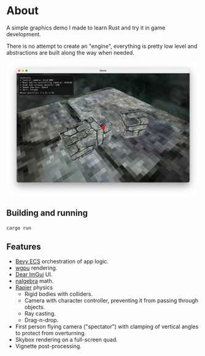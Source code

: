 # About

A simple graphics demo I made to learn Rust and try it in game development.

There is no attempt to create an "engine", everything is pretty low level and abstractions are built
along the way when needed.

![Screenshot](/screenshot.png?raw=true)

## Building and running

```
cargo run
```

## Features

- [Bevy ECS](https://crates.io/crates/bevy_ecs) orchestration of app logic.
- [wgpu](https://github.com/gfx-rs/wgpu) rendering.
- [Dear ImGui](https://github.com/yatekii/imgui-wgpu-rs) UI.
- [nalgebra](https://github.com/dimforge/nalgebra) math.
- [Rapier](https://rapier.rs) physics
    - Rigid bodies with colliders.
    - Camera with character controller, preventing it from passing through objects.
    - Ray casting.
    - Drag-n-drop.
- First person flying camera ("spectator") with clamping of vertical angles to protect from overturning.
- Skybox rendering on a full-screen quad.
- Vignette post-processing.
